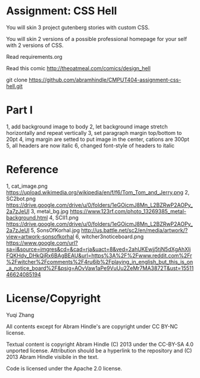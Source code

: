 Assignment: CSS Hell
====================

You will skin 3 project gutenberg stories with custom CSS.

You will skin 2 versions of a possible professional homepage for your
self with 2 versions of CSS.

Read requirements.org

Read this comic http://theoatmeal.com/comics/design_hell

git clone https://github.com/abramhindle/CMPUT404-assignment-css-hell.git

Part I
=================
1, add background image to body
2, let background image stretch horizontally and repeat vertically
3, set paragraph margin top/bottom to 20pt
4, img margin are setted to put image in the center, cations are 300pt
5, all headers are now italic
6, changed font-style of headers to italic


Reference
=================
  1, cat_image.png https://upload.wikimedia.org/wikipedia/en/f/f6/Tom_Tom_and_Jerry.png
  2, SC2bot.png https://drive.google.com/drive/u/0/folders/1eGOicmJ8Mn_L2BZRwP2AOPy_2a7zJeUl
  3, metal_bg.jpg https://www.123rf.com/photo_13269385_metal-background.html
  4, SCII1.png https://drive.google.com/drive/u/0/folders/1eGOicmJ8Mn_L2BZRwP2AOPy_2a7zJeUl
  5, SonsOfKorhal.jpg http://us.battle.net/sc2/en/media/artwork/?view=artwork-sonsofkorhal
  6, witcher3noticeboard.png https://www.google.com/url?sa=i&source=imgres&cd=&cad=rja&uact=8&ved=2ahUKEwjj5tjN5dXgAhXIjFQKHdy_DHkQjRx6BAgBEAU&url=https%3A%2F%2Fwww.reddit.com%2Fr%2Fwitcher%2Fcomments%2F4ru6ib%2Fplaying_in_english_but_this_is_on_a_notice_board%2F&psig=AOvVaw1aPe9VuUu2ZeMr7MA3872T&ust=1551146624085194

License/Copyright
=================
Yuqi Zhang

All contents except for Abram Hindle's are copyright under CC BY-NC license.

Textual content is copyright Abram Hindle (C) 2013 under the CC-BY-SA
4.0 unported license. Attribution should be a hyperlink to the
repository and (C) 2013 Abram Hindle visibile in the text.

Code is licensed under the Apache 2.0 license.
